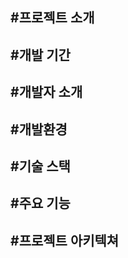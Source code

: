 #프로젝트 소개
------------
#개발 기간
--------
#개발자 소개
----------
#개발환경
-----------
#기술 스택
-----------
#주요 기능
-----------
#프로젝트 아키텍쳐
-----------

